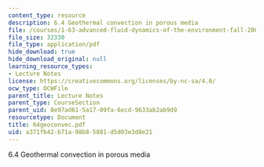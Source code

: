 ```yaml
---
content_type: resource
description: 6.4 Geothermal convection in porous media
file: /courses/1-63-advanced-fluid-dynamics-of-the-environment-fall-2002/a371fb42b71a98b85881d5d03e3d8e21_64geoconvec.pdf
file_size: 32330
file_type: application/pdf
hide_download: true
hide_download_original: null
learning_resource_types:
- Lecture Notes
license: https://creativecommons.org/licenses/by-nc-sa/4.0/
ocw_type: OCWFile
parent_title: Lecture Notes
parent_type: CourseSection
parent_uid: 8e97ad61-5a17-09fa-6ecd-9633ab2ab9d9
resourcetype: Document
title: 64geoconvec.pdf
uid: a371fb42-b71a-98b8-5881-d5d03e3d8e21
---
```

6.4 Geothermal convection in porous media